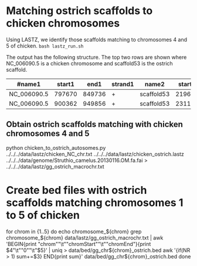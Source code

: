# Matching ostrich scaffolds to chicken chromosomes

Using LASTZ, we identify those scaffolds matching to chromosomes 4 and 5 of chicken. 
`bash lastz_run.sh`

The output has the following structure. The top two rows are shown where NC_006090.5 is a
chicken chromosome and scaffold53 is the ostrich scaffold.

| #name1  | start1 | end1  |  strand1| name2  | start2+ |end2+  | strand2 |score|
| ------- | ------ | ----- |  ------ | -----  | ------- | ----- | ------- |-----|
| NC_006090.5   |   797670  |849736  |+     |  scaffold53    |  2196657 |2250872| +    |   2082544|
| NC_006090.5   |  900362 | 949856  |+     |  scaffold53   |   2311895| 2366219 |+     | 1902427|


## Obtain ostrich scaffolds matching with chicken chromosomes 4 and 5 
python chicken_to_ostrich_autosomes.py ../../../data/lastz/chicken_NC_chr.txt ../../../data/lastz/chicken_ostrich.lastz \
../../../data/genome/Struthio_camelus.20130116.OM.fa.fai > ../../../data/lastz/gg_ostrich_macrochr.txt

# Create bed files with ostrich scaffolds matching chromosomes 1 to 5 of chicken
for chrom in {1..5}
do
echo chromosome_${chrom}
grep  chromosome_${chrom} data/lastz/gg_ostrich_macrochr.txt | awk 'BEGIN{print "chrom""\t""chromStart""\t""chromEnd"}{print $4"\t""0""\t"$5}' | uniq > data/bed/gg_chr${chrom}_ostrich.bed
awk '{if(NR > 1) sum+=$3} END{print sum}' data/bed/gg_chr${chrom}_ostrich.bed
done